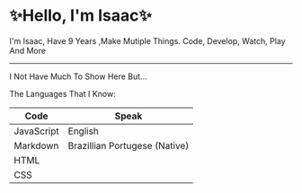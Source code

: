 # ✨Hello, I'm Isaac✨

I'm Isaac, Have 9 Years ,Make Mutiple Things. Code, Develop, Watch, Play And More

-----------------------------------------------------------------------

I Not Have Much To Show Here But...

The Languages That I Know:

| Code       | Speak                         |
|------------|-------------------------------|
| JavaScript | English                       |
| Markdown   | Brazillian Portugese (Native) |
| HTML       |                               |
| CSS        |                               |

